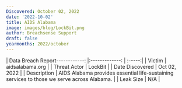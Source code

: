 ```yaml
---
Discovered: October 02, 2022
date: '2022-10-02'
title: AIDS Alabama
image: images/blog/LockBit.png
author: Breachsense Support
draft: false
yearmonths: 2022/october
---
```


| Data Breach Report------------:     |:-------------:    | :-----:|
| Victim      | aidsalabama.org      | 
| Threat Actor      | LockBit      | 
| Date Discovered      | Oct 02, 2022      | 
| Description      | AIDS Alabama provides essential life-sustaining services to those we serve across Alabama.       | 
| Leak Size      | N/A      | 

